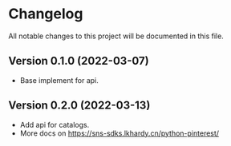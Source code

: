 # Changelog

All notable changes to this project will be documented in this file.

## Version 0.1.0 (2022-03-07)

- Base implement for api.

## Version 0.2.0 (2022-03-13)

- Add api for catalogs.
- More docs on https://sns-sdks.lkhardy.cn/python-pinterest/
